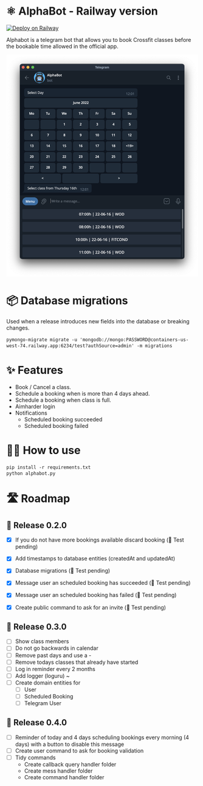 # ⚛️ AlphaBot - Railway version
[![Deploy on Railway](https://railway.app/button.svg)](https://railway.app/new/template/1lUfdC?referralCode=77g3LA)

Alphabot is a telegram bot that allows you to book Crossfit classes before the bookable time allowed in the official app.

![](./assets/alphabot.png)


# 📦 Database migrations

Used when a release introduces new fields into the database or breaking changes.
```
pymongo-migrate migrate -u 'mongodb://mongo:PASSWORD@containers-us-west-74.railway.app:6234/test?authSource=admin' -m migrations
````


# ✨ Features

- Book / Cancel a class.
- Schedule a booking when is more than 4 days ahead.
- Schedule a booking when class is full.
- Aimharder login
- Notifications
    - Scheduled booking succeeded
    - Scheduled booking failed


# 💁‍♀️ How to use

```
pip install -r requirements.txt
python alphabot.py
```

# 🛣️ Roadmap

## 🔖 Release 0.2.0
- [X] If you do not have more bookings available discard booking (🧪 Test pending)
- [X] Add timestamps to database entities (createdAt and updatedAt)
- [X] Database migrations (🧪 Test pending)
- [X] Message user an scheduled booking has succeeded (🧪 Test pending)
- [X] Message user an scheduled booking has failed (🧪 Test pending)
- [X] Create public command to ask for an invite (🧪 Test pending)


## 🔖 Release 0.3.0
- [ ] Show class members
- [ ] Do not go backwards in calendar
- [ ] Remove past days and use a - 
- [ ] Remove todays classes that already have started
- [ ] Log in reminder every 2 months
- [ ] Add logger (loguru) ~
- [ ] Create domain entities for 
    - [ ] User
    - [ ] Scheduled Booking
    - [ ] Telegram User
    
## 🔖 Release 0.4.0
- [ ] Reminder of today and 4 days scheduling bookings every morning (4 days) with a button to disable this message
- [ ] Create user command to ask for booking validation
- [ ] Tidy commands
    - Create callback query handler folder
    - Create mess handler folder
    - Create command handler folder




